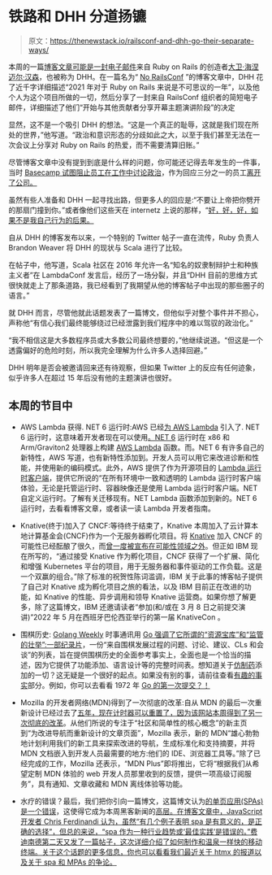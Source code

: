 # 铁路和 DHH 分道扬镳

> 原文：<https://thenewstack.io/railsconf-and-dhh-go-their-separate-ways/>

本周的一篇[博客文章可能是一封电子邮件](https://twitter.com/konstantinhaase/status/1499524059792556035)来自 Ruby on Rails 的创造者[大卫·海涅迈尔·汉森](https://dhh.dk/)，也被称为 DHH。在一篇名为“ [No RailsConf](https://world.hey.com/dhh/no-railsconf-faa7935e) ”的博客文章中，DHH 花了近千字详细描述“2021 年对于 Ruby on Rails 来说是不可思议的一年”，以及他个人为这个项目所做的一切，然后分享了一封来自 RailsConf 组织者的简短电子邮件，详细描述了他们“开始与其他贡献者分享开幕主题演讲阶段”的决定

显然，这不是一个吸引 DHH 的想法。“这是一个真正的耻辱，这就是我们现在所处的世界，”他写道。“政治和意识形态的分歧如此之大，以至于我们甚至无法在一次会议上分享对 Ruby on Rails 的热爱，而不需要清算旧账。”

尽管博客文章中没有提到到底是什么样的问题，你可能还记得去年发生的一件事，当时 [Basecamp 试图阻止员工在工作中讨论政治](https://world.hey.com/dhh/basecamp-s-new-etiquette-regarding-societal-politics-at-work-b44bef69)，作为回应三分之一的员工[离开了公司。](https://www.theverge.com/2021/5/3/22418208/basecamp-all-hands-meeting-employee-resignations-buyouts-implosion)

虽然有些人准备和 DHH 一起寻找出路，但更多人的回应是:“不要让上帝把你劈开的那扇门撞到你。”或者像他们这些天在 internetz 上说的那样，“[好，好，好，如果不是我自己行为的后果。](https://www.youtube.com/watch?v=pmm3MBxfghU)

自从 DHH 的博客发布以来，一个特别的 Twitter 帖子一直在流传，Ruby 负责人 Brandon Weaver 将 DHH 的现状与 Scala 进行了比较。

在帖子中，他写道，Scala 社区在 2016 年允许一名“知名的奴隶制辩护士和种族主义者”在 LambdaConf 发言后，经历了一场分裂，并且“DHH 目前的思维方式很快就走上了那条道路，我已经看到了我期望从他的博客帖子中出现的那些圈子的语言。”

就 DHH 而言，尽管他就此话题发表了一篇博文，但他似乎对整个事件并不担心，声称他“有信心我们最终能够绕过已经泄露到我们程序中的难以驾驭的政治化。”

“我不相信这是大多数程序员或大多数公司最终想要的，”他继续说道。“但这是一个透露偏好的危险时刻，所以我完全理解为什么许多人选择回避。”

DHH 明年是否会被邀请回来还有待观察，但如果 Twitter 上的反应有任何迹象，似乎许多人在超过 15 年后没有他的主题演讲也很好。

## 本周的节目中

*   AWS Lambda 获得. NET 6 运行时:AWS 已经[为 AWS Lambda](https://aws.amazon.com/blogs/compute/introducing-the-net-6-runtime-for-aws-lambda/) 引入了. NET 6 运行时，这意味着开发者现在可以使用[。NET 6](https://dotnet.microsoft.com/en-us/download) 运行时在 x86 和 Arm/Graviton2 处理器上构建 [AWS Lambda](https://aws.amazon.com/lambda/) 函数。而。NET 6 有许多自己的新特性，AWS 写道，也有新特性添加到。开发人员可以用它来改进诊断和性能，并使用新的编码模式。此外，AWS 提供了作为开源项目的 [Lambda 运行时客户端](https://github.com/aws/aws-lambda-dotnet/tree/master/Libraries/src/Amazon.Lambda.RuntimeSupport)，提供它所说的“在所有环境中一致和透明的 Lambda 运行时客户端体验，无论是托管运行时、容器映像还是使用 Lambda 运行时客户端。NET 自定义运行时。了解有关迁移现有。NET Lambda 函数添加到新的。NET 6 运行时，去看看博客文章，或者读一读 Lambda 开发者指南。
*   Knative(终于)加入了 CNCF:等待终于结束了，Knative 本周加入了云计算本地计算基金会(CNCF)作为一个无服务器孵化项目。将 [Knative](https://knative.dev/docs/) 加入 CNCF 的可能性已经酝酿了很久，而[曾一度被宣布在可能性领域之外](https://thenewstack.io/knatives-independent-future-outside-a-foundation/)。但正如 IBM 现在所写的，“通过接受 Knative 作为孵化项目，CNCF 获得了一个扩展、简化和增强 Kubernetes 平台的项目，用于无服务器和事件驱动的工作负载。这是一个双赢的组合。”除了标准的祝贺性陈词滥调，IBM 关于此事的博客帖子提供了自己对 Knative 成为孵化项目之旅的看法，以及 IBM 目前正在改进的功能，如 Knative 的性能、异步调用和领导 Knative 运营商。如果你想了解更多，除了这篇博文，IBM 还邀请读者“参加(和/或在 3 月 8 日之前提交演讲)”2022 年 5 月在西班牙巴伦西亚举行的第一届 KnativeCon 。

*   围棋历史: [Golang Weekly](https://golangweekly.com/issues/402) 时事通讯用 [Go 强调了它所谓的“资源宝库”和“监管的壮举”:一部纪录片](https://golang.design/history/)，一份“来自围棋发展过程的问题、讨论、建议、CLs 和会谈”的列表，旨在提供围棋历史的全面参考事实上，全面也是一个恰当的描述，因为它提供了功能添加、语言设计等的完整时间表。想知道关于[仿制药](https://golang.design/history/#generics)添加的一切？这无疑是一个很好的起点。如果没有别的事，请前往查看[有趣的事实](https://golang.design/history/#fun-facts)部分。例如，你可以去看看 1972 年 [Go 的第一次提交？！](https://github.com/golang/go/commit/7d7c6a97f815e9279d08cfaea7d5efb5e90695a8)
*   Mozilla 的开发者网络(MDN)得到了一次彻底的改革:自从 MDN 的最后一次重新设计已经过去了[五年，现在计时器可以重置了，因为该网站本周](https://hacks.mozilla.org/2017/07/the-mdn-redesign-behind-the-scenes/)[得到了另一次彻底的改革](https://hacks.mozilla.org/2022/03/a-new-year-a-new-mdn/)。从他们所说的专注于“社区和简单性的核心概念”的新主页到“为改进导航而重新设计的文章页面”，Mozilla 表示，新的 MDN“雄心勃勃地计划利用我们的新工具来探索改进的导航，生成标准化和支持摘要，并将 MDN 文档嵌入到开发人员最需要的地方:他们的 IDE、浏览器工具等。”除了已经完成的工作，Mozilla 还表示，“MDN Plus”即将推出，它将“根据我们从希望定制 MDN 体验的 web 开发人员那里收到的反馈，提供一项高级订阅服务”，具有通知、文章收藏和 MDN 离线体验等功能。
*   水疗的错误？最后，我们把你引向一篇博文，这篇博文认为[的单页应用(SPAs)是一个错误](https://gomakethings.com/spas-were-a-mistake/)，这使得它成为本周黑客新闻的[高层。在博客文章中，JavaScript 开发者 Chris Ferdinandi 认为，虽然“有几个例子表明 spa 是有意义的，是正确的选择”，但总的来说，“spa 作为一种行业趋势或‘最佳实践’是错误的。”费迪南德第二天又发了一篇帖子，这次详细介绍了如何制作和温泉一样快的移动终端。关于这个话题的更多信息，你也可以看看我们最近关于 htmx 的报道以及关于 spa 和 MPAs 的争论。](https://news.ycombinator.com/item?id=30528473)

<svg xmlns:xlink="http://www.w3.org/1999/xlink" viewBox="0 0 68 31" version="1.1"><title>Group</title> <desc>Created with Sketch.</desc></svg>